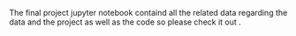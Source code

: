 The final project jupyter notebook containd all the related data regarding the data and the project as well as the code so please check it out .
